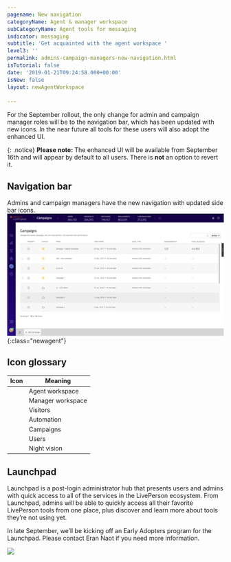 ```yaml
---
pagename: New navigation
categoryName: Agent & manager workspace
subCategoryName: Agent tools for messaging
indicator: messaging
subtitle: 'Get acquainted with the agent workspace '
level3: ''
permalink: admins-campaign-managers-new-navigation.html
isTutorial: false
date: '2019-01-21T09:24:58.000+00:00'
isNew: false
layout: newAgentWorkspace

---
```

For the September rollout, the only change for admin and campaign manager roles will be to the navigation bar, which has been updated with new icons. In the near future all tools for these users will also adopt the enhanced UI.

{: .notice}
**Please note:** The enhanced UI will be available from September 16th and will appear by default to all users. There is **not** an option to revert it.

## Navigation bar

Admins and campaign managers have the new navigation with updated side bar icons.
![alt text](img/new-agent-workspace-screenshot-2.png){:class="newagent"}

## Icon glossary

| Icon | Meaning |
| --- | --- |
|  | Agent workspace |
|  | Manager workspace |
|  | Visitors |
|  | Automation |
|  | Campaigns |
|  | Users |
|  | Night vision |

## Launchpad

Launchpad is a post-login administrator hub that presents users and admins with quick access to all of the services in the LivePerson ecosystem. From Launchpad, admins will be able to quickly access all their favorite LivePerson tools from one place, plus discover and learn more about tools they’re not using yet.

In late September, we’ll be kicking off an Early Adopters program for the Launchpad. Please contact Eran Naot if you need more information. 

![](/img/launchpad.png)